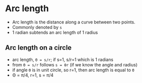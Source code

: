 # Arc length

- Arc length is the distance along a curve between two points.
- Commonly denoted by `s`
- 1 radian subtends an arc length of 1 radius


## Arc length on a circle

- arc length, `Θ = s/r`; if s=1, s/r=1 which is 1 radians
- from `Θ = s/r` follows `s = θr` (if we know the angle and radius)
- if angle `Θ` is in unit circle, so r=1, then arc length is equal to `Θ`
- Θ = π/4, r=1, s = π/4
